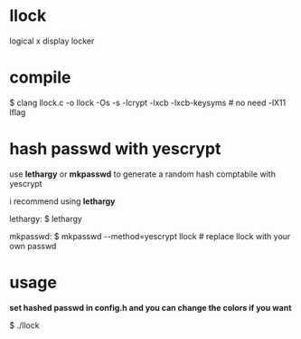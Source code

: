 # llock
logical x display locker

# compile
$ clang llock.c -o llock -Os -s -lcrypt -lxcb -lxcb-keysyms \# no need -lX11 lflag

# hash passwd with yescrypt
use **lethargy** or **mkpasswd** to generate a random hash comptabile with yescrypt

i recommend using **lethargy**

lethargy: $ lethargy

mkpasswd: $ mkpasswd --method=yescrypt llock \# replace llock with your own passwd

# usage
**set hashed passwd in config.h and you can change the colors if you want**

$ ./llock
